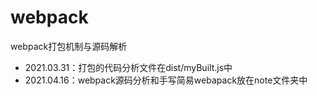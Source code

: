 # webpack
webpack打包机制与源码解析
- 2021.03.31：打包的代码分析文件在dist/myBuilt.js中
- 2021.04.16：webpack源码分析和手写简易webapack放在note文件夹中
